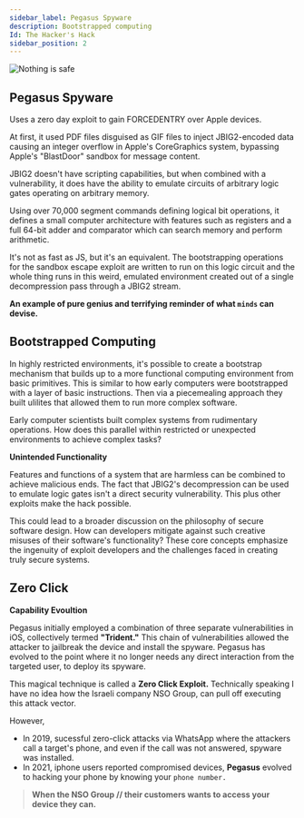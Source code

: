 ```yaml
---
sidebar_label: Pegasus Spyware
description: Bootstrapped computing 
Id: The Hacker's Hack
sidebar_position: 2
---
```


![Nothing is safe](/img/cyber.png)

## Pegasus Spyware

Uses a zero day exploit to gain FORCEDENTRY over Apple devices. 

At first, it used PDF files disguised as GIF files to inject JBIG2-encoded data causing an integer overflow in Apple's CoreGraphics system, bypassing Apple's "BlastDoor" sandbox for message content. 

JBIG2 doesn't have scripting capabilities, but when combined with a vulnerability, it does have the ability to emulate circuits of arbitrary logic gates operating on arbitrary memory. 

Using over 70,000 segment commands defining logical bit operations, it defines a small computer architecture with features such as registers and a full 64-bit adder and comparator which can search memory and perform arithmetic. 

It's not as fast as JS, but it's an equivalent. The bootstrapping operations for the sandbox escape exploit are written to run on this logic circuit and the whole thing runs in this weird, emulated environment created out of a single decompression pass through a JBIG2 stream. 

**An example of pure genius and terrifying reminder of what `minds` can devise.**

## Bootstrapped Computing

In highly restricted environments, it's possible to create a bootstrap mechanism that builds up to a more functional computing environment from basic primitives. This is similar to how early computers were bootstrapped with a layer of basic instructions. Then via a piecemealing approach they built ulilites that allowed them to run more complex software.

Early computer scientists built complex systems from rudimentary operations. How does this parallel within restricted or unexpected environments to achieve complex tasks?

**Unintended Functionality**

Features and functions of a system that are harmless can be combined to achieve malicious ends. The fact that JBIG2's decompression can be used to emulate logic gates isn't a direct security vulnerability. This plus other exploits make the hack possible. 

This could lead to a broader discussion on the philosophy of secure software design. How can developers mitigate against such creative misuses of their software's functionality? These core concepts emphasize the ingenuity of exploit developers and the challenges faced in creating truly secure systems.

## Zero Click 

**Capability Evoultion** 

Pegasus initially employed a combination of three separate vulnerabilities in iOS, collectively termed **"Trident."** This chain of vulnerabilities allowed the attacker to jailbreak the device and install the spyware. Pegasus has evolved to the point where it no longer needs any direct interaction from the targeted user, to deploy its spyware. 

This magical technique is called a **Zero Click Exploit.** Technically speaking I have no idea how the Israeli company NSO Group, can pull off executing this attack vector.

However, 

- In 2019, sucessful zero-click attacks via WhatsApp where the attackers call a target's phone, and even if the call was not answered, spyware was installed. 
- In 2021, iphone users reported compromised devices, **Pegasus** evolved to hacking your phone by knowing your `phone number.`

> **When the NSO Group // their customers wants to access your device they can.**
